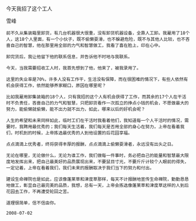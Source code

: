 今天我招了这个工人

雪峰


    前不久从集装箱里卸货，有几台机器很大很重，没有卸货机器设备，全靠人工卸。我雇用了18个人，这18个人里面，有一个小伙子，既不偷懒耍滑，也不躲避危险，既不与其他人比较，也不吝啬自己的智慧，他在那里用全部的力气和智慧做工，我看了喜在脸上，印在心中。

    卸完货后，我让他留下他的联系信息，并告诉他不时地与我联系。

    今天，当我需要招收工人时，我首先想到了他，他来了，被我录用了。

    这里的失业率是70%，许多人没有工作干，生活没有保障，而在很困难的情况下，有些人依然有机会获得工作，依然能够养家糊口，原因在哪里呢？

    比如我雇用卸集装箱的18个人，只有我招的这个人有机会获得了工作，而其余的17个人在干活时不负责任，吝啬自己的力气和智慧，只把卸货看作一次孤立的挣点小钱的机会，不愿做最大的努力，能偷懒就偷懒，能不出力就不出力，如此，哪来以后的好机会呢？

    人生的希望和未来同样如此，临时工们在干活时我看着他们，我知道每一个人干活时的情况，需要时，我聘用最优秀的；我们每天生活着，我们每天是否用全部的身心在努力，上帝在看着我们，时机到的时候，上帝拣选最优秀的人到他设置的后花园享福。

    点点滴滴上优秀者，终将获得丰厚的报酬，点点滴滴上偷懒耍滑者，永远没有出头之日。

    无论在哪里，无论做什么，无论为谁工作，我们做每一件事时，务必把自己的能量和智慧最大限度地发挥出来，把自己最美好的品质展现出来，不要鼠目寸光，不要斤斤计较个人眼前的得失，一定记着，上帝在看着我们，我们未来的报酬取决于我们当下的努力和付出。

    建设生命禅院也是如此，应该像蓬莱草和津度草那样，每天不计报酬地宣传生命禅院，勤勤恳恳地做工，彰显自己最完美的品质，我想，总有一天，上帝会拣选像蓬莱草和津度草这样的人到后花园去工作，不再遭受轮回之苦。

    道理很简单，信不信由你。

    2008-07-02 




